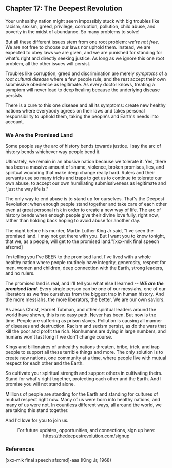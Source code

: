 ## Chapter 17: The Deepest Revolution

Your unhealthy nation might seem impossibly stuck with big troubles like racism, sexism, greed, privilege, corruption, pollution, child abuse, and poverty in the midst of abundance. So many problems to solve!

But all these different issues stem from one root problem: _we're not free._ We are not free to choose our laws nor uphold them. Instead, we are expected to obey laws we are given, and we are punished for standing for what's right and directly seeking justice. As long as we ignore this one root problem, all the other issues will persist.

Troubles like corruption, greed and discrimination are merely _symptoms_ of a _root cultural disease_ where a few people rule, and the rest accept their own submissive obedience as legitimate. As every doctor knows, treating a symptom will never lead to deep healing because the underlying disease persists.

There is a cure to this one disease and all its symptoms: create new healthy nations where everybody agrees on their laws and takes personal responsibility to uphold them, taking the people's and Earth's needs into account.

### We Are the Promised Land

Some people say the arc of history bends towards justice. I say the arc of history bends whichever way people bend it.

Ultimately, we remain in an abusive nation because we tolerate it. Yes, there has been a massive amount of shame, violence, broken promises, lies, and spiritual wounding that make deep change really hard. Rulers and their servants use so many tricks and traps to get us to continue to tolerate our own abuse, to accept our own humiliating submissiveness as legitimate and "just the way life is."

The only way to end abuse is to stand up for ourselves. That's the Deepest Revolution: when enough people stand together and take care of each other even at great personal risk in order to create a new way of life. The arc of history bends when enough people give their divine love fully, right now, rather than holding back hoping to avoid abuse for another day.

The night before his murder, Martin Luther King Jr said, "I've seen the promised land. I may not get there with you. But I want you to know tonight, that we, as a people, will get to the promised land."[xxx-mlk final speech afscmd]

I'm telling you I've BEEN to the promised land. I've lived with a whole healthy nation where people routinely have integrity, generosity, respect for men, women and children, deep connection with the Earth, strong leaders, and no rulers.

The promised land is real, and I'll tell you what else I learned -- _**WE are the promised land**_. Every single person can be one of our messiahs, one of our liberators as we free ourselves from the biggest trap in human history. And the more messiahs, the more liberators, the better. We are our own saviors.

As Jesus Christ, Harriet Tubman, and other spiritual leaders around the world have shown, this is no easy path. Never has been. But now is the time. People are suffering as prison slaves. Pollution is causing all manner of diseases and destruction. Racism and sexism persist, as do the wars that kill the poor and profit the rich. Nonhumans are dying in large numbers, and humans won't last long if we don't change course.

Kings and billionaires of unhealthy nations threaten, bribe, trick, and trap people to support all these terrible things and more. The only solution is to create new nations, one community at a time, where people live with mutual respect for each other and the Earth.

So cultivate your spiritual strength and support others in cultivating theirs. Stand for what's right together, protecting each other and the Earth. And I promise you will not stand alone.

Millions of people are standing for the Earth and standing for cultures of mutual respect right now. Many of us were born into healthy nations, and many of us were not. In countless different ways, all around the world, we are taking this stand together.

And I'd love for you to join us.


<center>For future updates, opportunities, and connections, sign up here:<br/><a href="https://thedeepestrevolution.com/signup">https://thedeepestrevolution.com/signup</a></center>

### References

[xxx-mlk final speech afscmd]-aaa (King Jr, 1968)